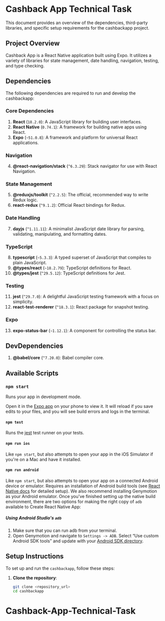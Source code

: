 # Cashback App Technical Task
This document provides an overview of the dependencies, third-party libraries, and specific setup requirements for the cashbackapp project.

## Project Overview
Cashback App is a React Native application built using Expo. It utilizes a variety of libraries for state management, date handling, navigation, testing, and type checking.

## Dependencies
The following dependencies are required to run and develop the cashbackapp:

### Core Dependencies

1. **React** (`18.2.0`): A JavaScript library for building user interfaces.
2. **React Native** (`0.74.1`): A framework for building native apps using React.
3. **Expo** (`~51.0.8`): A framework and platform for universal React applications.

### Navigation

4. **@react-navigation/stack** (`^6.3.29`): Stack navigator for use with React Navigation.

### State Management

5. **@reduxjs/toolkit** (`^2.2.5`): The official, recommended way to write Redux logic.
6. **react-redux** (`^9.1.2`): Official React bindings for Redux.

### Date Handling

7. **dayjs** (`^1.11.11`): A minimalist JavaScript date library for parsing, validating, manipulating, and formatting dates.

### TypeScript

8. **typescript** (`~5.3.3`): A typed superset of JavaScript that compiles to plain JavaScript.
9. **@types/react** (`~18.2.79`): TypeScript definitions for React.
10. **@types/jest** (`^29.5.12`): TypeScript definitions for Jest.

### Testing

11. **jest** (`^29.7.0`): A delightful JavaScript testing framework with a focus on simplicity.
12. **react-test-renderer** (`^18.3.1`): React package for snapshot testing.

### Expo

13. **expo-status-bar** (`~1.12.1`): A component for controlling the status bar.

## DevDependencies

1. **@babel/core** (`^7.20.0`): Babel compiler core.


## Available Scripts

### `npm start`

Runs your app in development mode.

Open it in the [Expo app](https://expo.io) on your phone to view it. It will reload if you save edits to your files, and you will see build errors and logs in the terminal.

#### `npm test`

Runs the [jest](https://github.com/facebook/jest) test runner on your tests.

#### `npm run ios`

Like `npm start`, but also attempts to open your app in the iOS Simulator if you're on a Mac and have it installed.

#### `npm run android`

Like `npm start`, but also attempts to open your app on a connected Android device or emulator. Requires an installation of Android build tools (see [React Native docs](https://facebook.github.io/react-native/docs/getting-started.html) for detailed setup). We also recommend installing Genymotion as your Android emulator. Once you've finished setting up the native build environment, there are two options for making the right copy of `adb` available to Create React Native App:

##### Using Android Studio's `adb`

1. Make sure that you can run adb from your terminal.
2. Open Genymotion and navigate to `Settings -> ADB`. Select “Use custom Android SDK tools” and update with your [Android SDK directory](https://stackoverflow.com/questions/25176594/android-sdk-location).

## Setup Instructions

To set up and run the `cashbackapp`, follow these steps:

1. **Clone the repository**:
   ```sh
   git clone <repository_url>
   cd cashbackapp
# Cashback-App-Technical-Task
